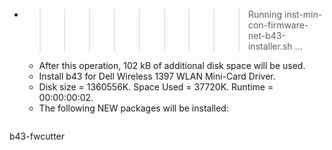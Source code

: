 * >>>>>>>>> Running inst-min-con-firmware-net-b43-installer.sh ...
  * After this operation, 102 kB of additional disk space will be used.
  * Install b43 for Dell Wireless 1397 WLAN Mini-Card Driver.
  * Disk size = 1360556K. Space Used = 37720K. Runtime = 00:00:00:02.
  * The following NEW packages will be installed:
  ```bash
b43-fwcutter
  ```
